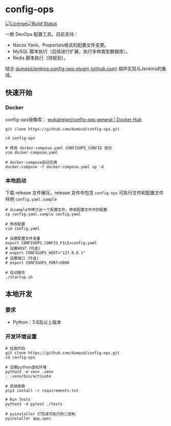 # config-ops

[![License](https://img.shields.io/badge/License-Apache%202.0-blue.svg)](https://opensource.org/licenses/Apache-2.0)[![Build Status](https://github.com/apache/superset/workflows/Python/badge.svg)](https://github.com/apache/superset/actions)

一款 DevOps 配置工具，目前支持：

- Nacos Yaml、Properties格式的配置文件变更。
- MySQL 脚本执行（后续进行扩展，执行多种类型数据库）。
- Redis 脚本执行（待规划）。

结合 [dumasd/jenkins-config-ops-plugin (github.com)](https://github.com/dumasd/jenkins-config-ops-plugin) 插件实现与Jenkins的集成。

## 快速开始

### Docker

config-ops镜像库： [wukaireign/config-ops general | Docker Hub](https://hub.docker.com/repository/docker/wukaireign/config-ops/general)

```shell
git clone https://github.com/dumasd/config-ops.git

cd config-ops

# 修改 docker-compose.yaml CONFIGOPS_CONFIG 部分
vim docker-compose.yaml

# docker-compose启动应用
docker-compose -f docker-compose.yaml up -d
```

### 本地启动

下载 release 文件解压，release 文件中包含 `config-ops` 可执行文件和配置文件样例 `config.yaml.sample`

```shell
# 从sample中拷贝出一个配置文件，修改配置文件中的配置
cp config.yaml.sample config.yaml

# 修改配置
vim config.yaml

# 设置配置文件变量
export CONFIGOPS_CONFIG_FILE=config.yaml
# 设置HOST（可选)
# export CONFIGOPS_HOST="127.0.0.1"
# 设置端口（可选)
# export CONFIGOPS_PORT=5000

# 启动服务
./startup.sh

```

## 本地开发

### 要求

- Python：3.8及以上版本

### 开发环境设置

```shell
# 拉取代码 
git clone https://github.com/dumasd/config-ops.git
cd config-ops

# 设置python虚拟环境
python3 -m venv .venv
. .venv/bin/activate

# 安装依赖
pip3 install -r requirements.txt

# Run Tests
python3 -m pytest ./tests

# pyinstaller 打包成可执行的二进制
pyinstaller app.spec 
```
